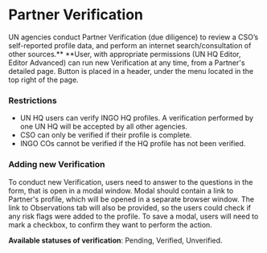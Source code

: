 # Partner Verification

UN agencies conduct Partner Verification \(due diligence\) to review a CSO’s self-reported profile data, and perform an internet search/consultation of other sources.** **User, with appropriate permissions \(UN HQ Editor, Editor Advanced\) can run new Verification at any time, from a Partner's detailed page. Button is placed in a header, under the menu located in the top right of the page.

### Restrictions

* UN HQ users can verify INGO HQ profiles. A verification performed by one UN HQ will be accepted by all other agencies.
* CSO can only be verified if their profile is complete.
* INGO COs cannot be verified if the HQ profile has not been verified.

### Adding new Verification

To conduct new Verification, users need to answer to the questions in the form, that is open in a modal window. Modal should contain a link to Partner's profile, which will be opened in a separate browser window. The link to Observations tab will also be provided, so the users could check if any risk flags were added to the profile. To save a modal, users will need to mark a checkbox, to confirm they want to perform the action.

**Available statuses of verification**: Pending, Verified, Unverified.




